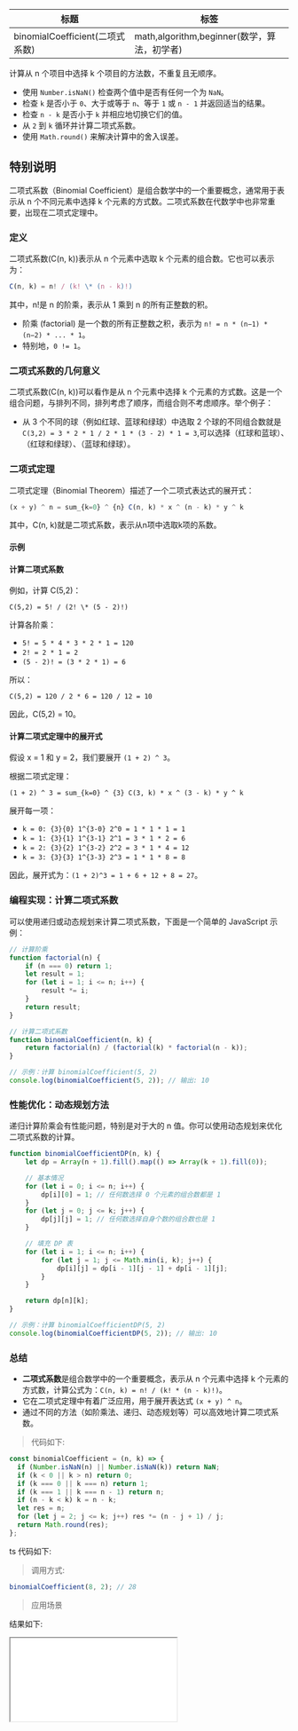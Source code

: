 | 标题                            | 标签                                        |
| ------------------------------- | ------------------------------------------- |
| binomialCoefficient(二项式系数) | math,algorithm,beginner(数学，算法，初学者) |

计算从 n 个项目中选择 k 个项目的方法数，不重复且无顺序。

- 使用 `Number.isNaN()` 检查两个值中是否有任何一个为 `NaN`。
- 检查 `k` 是否小于 `0`、大于或等于 `n`、等于 `1` 或 `n - 1` 并返回适当的结果。
- 检查 `n - k` 是否小于 `k` 并相应地切换它们的值。
- 从 `2` 到 `k` 循环并计算二项式系数。
- 使用 `Math.round()` 来解决计算中的舍入误差。

## 特别说明

二项式系数（Binomial Coefficient）是组合数学中的一个重要概念，通常用于表示从 n 个不同元素中选择 k 个元素的方式数。二项式系数在代数学中也非常重要，出现在二项式定理中。

### 定义

二项式系数(C(n, k))表示从 n 个元素中选取 k 个元素的组合数。它也可以表示为：

```js
C(n, k) = n! / (k! \* (n - k)!)
```

其中，n!是 n 的阶乘，表示从 1 乘到 n 的所有正整数的积。

- 阶乘 (factorial) 是一个数的所有正整数之积，表示为 `n! = n * (n−1) * (n−2) * ... * 1`。
- 特别地，`0 != 1`。

### 二项式系数的几何意义

二项式系数(C(n, k))可以看作是从 n 个元素中选择 k 个元素的方式数。这是一个组合问题，与排列不同，排列考虑了顺序，而组合则不考虑顺序。举个例子：

- 从 3 个不同的球（例如红球、蓝球和绿球）中选取 2 个球的不同组合数就是 `C(3,2) = 3 * 2 * 1 / 2 * 1 * (3 - 2) * 1 = 3`,可以选择（红球和蓝球）、（红球和绿球）、（蓝球和绿球）。

### 二项式定理

二项式定理（Binomial Theorem）描述了一个二项式表达式的展开式：

```js
(x + y) ^ n = sum_{k=0} ^ {n} C(n, k) * x ^ (n - k) * y ^ k
```

其中，C(n, k)就是二项式系数，表示从n项中选取k项的系数。

#### 示例

#### 计算二项式系数

例如，计算 C(5,2)：

`C(5,2) = 5! / (2! \* (5 - 2)!)`

计算各阶乘：

- `5! = 5 * 4 * 3 * 2 * 1 = 120`
- `2! = 2 * 1 = 2`
- `(5 - 2)! = (3 * 2 * 1) = 6`

所以：

`C(5,2) = 120 / 2 * 6 = 120 / 12 = 10`

因此，C(5,2) = 10。

#### 计算二项式定理中的展开式

假设 x = 1 和 y = 2，我们要展开 `(1 + 2) ^ 3`。

根据二项式定理：

`(1 + 2) ^ 3 = sum_{k=0} ^ {3} C(3, k) * x ^ (3 - k) * y ^ k`

展开每一项：

- `k = 0: {3}{0} 1^{3-0} 2^0 = 1 * 1 * 1 = 1`
- `k = 1: {3}{1} 1^{3-1} 2^1 = 3 * 1 * 2 = 6`
- `k = 2: {3}{2} 1^{3-2} 2^2 = 3 * 1 * 4 = 12`
- `k = 3: {3}{3} 1^{3-3} 2^3 = 1 * 1 * 8 = 8`

因此，展开式为：`(1 + 2)^3 = 1 + 6 + 12 + 8 = 27`。

### 编程实现：计算二项式系数

可以使用递归或动态规划来计算二项式系数，下面是一个简单的 JavaScript 示例：

```javascript
// 计算阶乘
function factorial(n) {
    if (n === 0) return 1;
    let result = 1;
    for (let i = 1; i <= n; i++) {
        result *= i;
    }
    return result;
}

// 计算二项式系数
function binomialCoefficient(n, k) {
    return factorial(n) / (factorial(k) * factorial(n - k));
}

// 示例：计算 binomialCoefficient(5, 2)
console.log(binomialCoefficient(5, 2)); // 输出: 10
```

### 性能优化：动态规划方法

递归计算阶乘会有性能问题，特别是对于大的 n 值。你可以使用动态规划来优化二项式系数的计算。

```javascript
function binomialCoefficientDP(n, k) {
    let dp = Array(n + 1).fill().map(() => Array(k + 1).fill(0));

    // 基本情况
    for (let i = 0; i <= n; i++) {
        dp[i][0] = 1; // 任何数选择 0 个元素的组合数都是 1
    }
    for (let j = 0; j <= k; j++) {
        dp[j][j] = 1; // 任何数选择自身个数的组合数也是 1
    }

    // 填充 DP 表
    for (let i = 1; i <= n; i++) {
        for (let j = 1; j <= Math.min(i, k); j++) {
            dp[i][j] = dp[i - 1][j - 1] + dp[i - 1][j];
        }
    }

    return dp[n][k];
}

// 示例：计算 binomialCoefficientDP(5, 2)
console.log(binomialCoefficientDP(5, 2)); // 输出: 10
```

### 总结

- **二项式系数**是组合数学中的一个重要概念，表示从 n 个元素中选择 k 个元素的方式数，计算公式为：`C(n, k) = n! / (k! * (n - k)!)`。
- 它在二项式定理中有着广泛应用，用于展开表达式 `(x + y) ^ n`。
- 通过不同的方法（如阶乘法、递归、动态规划等）可以高效地计算二项式系数。

> 代码如下:

```js
const binomialCoefficient = (n, k) => {
  if (Number.isNaN(n) || Number.isNaN(k)) return NaN;
  if (k < 0 || k > n) return 0;
  if (k === 0 || k === n) return 1;
  if (k === 1 || k === n - 1) return n;
  if (n - k < k) k = n - k;
  let res = n;
  for (let j = 2; j <= k; j++) res *= (n - j + 1) / j;
  return Math.round(res);
};
```

ts 代码如下:

<div class="code-editor" data-url="codes/javascript/ts/binomialCoefficient.ts" data-language="typescript"></div>

> 调用方式:

```js
binomialCoefficient(8, 2); // 28
```

> 应用场景

<div class="code-editor" data-url="codes/javascript/html/binomialCoefficient.html" data-language="html"></div>

结果如下:

<iframe src="codes/javascript/html/binomialCoefficient.html"></iframe>

